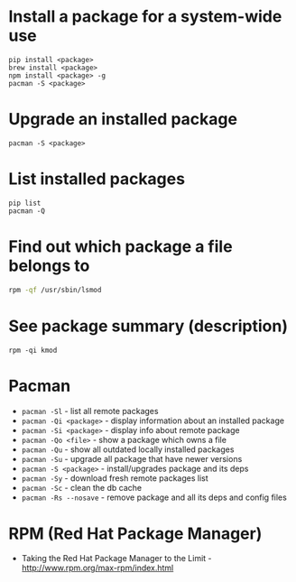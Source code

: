 # Install a package for a system-wide use
```
pip install <package>
brew install <package>
npm install <package> -g
pacman -S <package>
```

# Upgrade an installed package
```
pacman -S <package>
```

# List installed packages
```
pip list
pacman -Q
```

# Find out which package a file belongs to
```bash
rpm -qf /usr/sbin/lsmod
```

# See package summary (description)
```
rpm -qi kmod
```

# Pacman
- `pacman -Sl` - list all remote packages
- `pacman -Qi <package>` - display information about an installed package
- `pacman -Si <package>` - display info about remote package
- `pacman -Qo <file>` - show a package which owns a file
- `pacman -Qu` - show all outdated locally installed packages
- `pacman -Su` - upgrade all package that have newer versions
- `pacman -S <package>` - install/upgrades package and its deps
- `pacman -Sy` - download fresh remote packages list
- `pacman -Sc` - clean the db cache
- `pacman -Rs --nosave` - remove package and all its deps and config files

# RPM (Red Hat Package Manager)
- Taking the Red Hat Package Manager to the Limit - http://www.rpm.org/max-rpm/index.html
